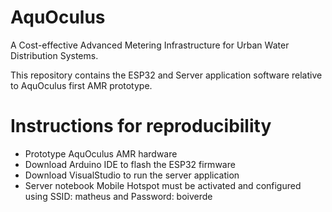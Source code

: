 # AquOculus
A Cost-effective Advanced Metering Infrastructure for Urban Water Distribution Systems.

This repository contains the ESP32 and Server application software relative to AquOculus first AMR prototype.

# Instructions for reproducibility
- Prototype AquOculus AMR hardware
- Download Arduino IDE to flash the ESP32 firmware
- Download VisualStudio to run the server application
- Server notebook Mobile Hotspot must be activated and configured using SSID: matheus and Password: boiverde
